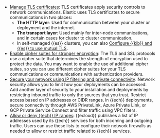 * [Manage TLS certificates](/deploy-manage/security/secure-cluster-communications.md): TLS certificates apply security controls to network communications. Elastic uses TLS certificates to secure communications in two places:
  * **The HTTP layer**: Used for communication between your cluster or deployment and the internet.
  * **The transport layer**: Used mainly for inter-node communications, and in certain cases for cluster to cluster communication.
  * In self-managed {{es}} clusters, you can also [Configure {{kib}} and {{es}} to use mutual TLS](/deploy-manage/security/kibana-es-mutual-tls.md).
* [Enable cipher suites for stronger encryption](/deploy-manage/security/enabling-cipher-suites-for-stronger-encryption.md): The TLS and SSL protocols use a cipher suite that determines the strength of encryption used to protect the data. You may want to enable the use of additional cipher suites, so you can use different cipher suites for your TLS communications or communications with authentication providers.
* [Secure your network using IP filtering and private connectivity](/deploy-manage/security/traffic-filtering.md): Network security allows you to limit how your deployments can be accessed. Add another layer of security to your installation and deployments by restricting inbound traffic to only the sources that you trust. Restrict access based on IP addresses or CIDR ranges. In {{ech}} deployments, secure connectivity through AWS PrivateLink, Azure Private Link, or GCP Private Service Connect and filter traffic using VPC filters.
* [Allow or deny {{ech}} IP ranges](/deploy-manage/security/elastic-cloud-static-ips.md): {{ecloud}} publishes a list of IP addresses used by its {{ech}} services for both incoming and outgoing traffic. Users can use these lists to configure their network firewalls as needed to allow or restrict traffic related to {{ech}} services.